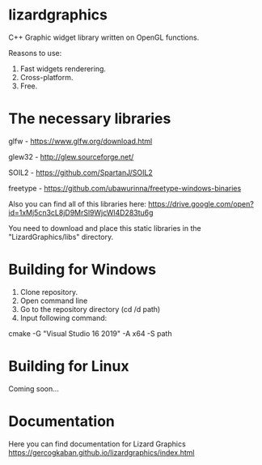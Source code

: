 ﻿# lizardgraphics
C++ Graphic widget library written on OpenGL functions.

Reasons to use:

1. Fast widgets renderering.
2. Сross-platform.
3. Free.

# The necessary libraries

glfw - https://www.glfw.org/download.html

glew32 - http://glew.sourceforge.net/

SOIL2 - https://github.com/SpartanJ/SOIL2

freetype - https://github.com/ubawurinna/freetype-windows-binaries

Also you can find all of this libraries here: https://drive.google.com/open?id=1xMj5cn3cL8jD9MrSl9WjcWl4D283tu6g

You need to download and place this static libraries in the "LizardGraphics/libs" directory.

# Building for Windows
1. Clone repository.
2. Open command line
3. Go to the repository directory (cd /d path)
4. Input following command:

cmake -G "Visual Studio 16 2019" -A x64 -S path

# Building for Linux
Coming soon...

# Documentation
Here you can find documentation for Lizard Graphics https://gercogkaban.github.io/lizardgraphics/index.html
